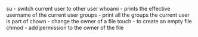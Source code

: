 su - switch current user to other user
whoami - prints the effective username of the current user
groups - print all the groups the current user is part of
chown - change the owner of a file
touch - to create an empty file
chmod - add permission to the owner of the file

